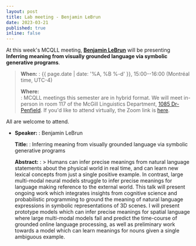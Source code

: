 ```yaml
---
layout: post
title: Lab meeting - Benjamin LeBrun
date: 2023-03-21
published: true
inline: false
---
```


At this week's MCQLL meeting, [**Benjamin LeBrun**](/people/lebrun.benjamin) will
be presenting **Inferring meaning from visually grounded language via symbolic generative programs**.

> __When:__ 
> : {{ page.date | date: '%A, %B %-d' }}, 15:00--16:00 (Montréal time, UTC-4)
>
> __Where:__  
> : MCQLL meetings this semester are in hybrid format.  We will meet in-person
> in room 117 of the McGill Linguistics Department, [1085
> Dr-Penfield](https://maps.mcgill.ca/?cmp=1&txt=EN&id=Penfield1085). If you'd
> like to attend virtually, the Zoom link is
> [here](https://mcgill.zoom.us/j/84089215248?pwd=UkpMK1FEV2dTaVpGSDMzLzJtNWFhUT09).

All are welcome to attend.

-  __Speaker:__
    : Benjamin LeBrun

    __Title:__
    : Inferring meaning from visually grounded language via symbolic generative programs

    __Abstract:__ 
    : > Humans can infer precise meanings from natural language statements about the physical world in real time, and can learn new lexical concepts from just a single positive example. In contrast, large multi-modal neural models struggle to infer precise meanings for language making reference to the external world. This talk will present ongoing work which integrates insights from cognitive science and probabilistic programming to ground the meaning of natural language expressions in symbolic representations of 3D scenes. I will present prototype models which can infer precise meanings for spatial language where large multi-modal models fail and predict the time-course of grounded online language processing, as well as preliminary work towards a model which can learn meanings for nouns given a single ambiguous example.


